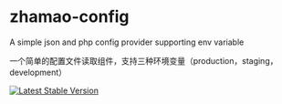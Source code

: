 # zhamao-config
A simple json and php config provider supporting env variable

一个简单的配置文件读取组件，支持三种环境变量（production，staging，development）

[![Latest Stable Version](http://img.shields.io/packagist/v/zhamao/config.svg)](https://packagist.org/packages/zhamao/config)
